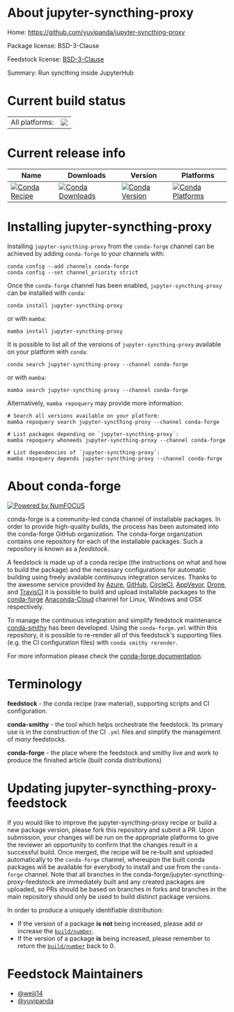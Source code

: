 About jupyter-syncthing-proxy
=============================

Home: https://github.com/yuvipanda/jupyter-syncthing-proxy

Package license: BSD-3-Clause

Feedstock license: [BSD-3-Clause](https://github.com/conda-forge/jupyter-syncthing-proxy-feedstock/blob/main/LICENSE.txt)

Summary: Run syncthing inside JupyterHub

Current build status
====================


<table><tr><td>All platforms:</td>
    <td>
      <a href="https://dev.azure.com/conda-forge/feedstock-builds/_build/latest?definitionId=18198&branchName=main">
        <img src="https://dev.azure.com/conda-forge/feedstock-builds/_apis/build/status/jupyter-syncthing-proxy-feedstock?branchName=main">
      </a>
    </td>
  </tr>
</table>

Current release info
====================

| Name | Downloads | Version | Platforms |
| --- | --- | --- | --- |
| [![Conda Recipe](https://img.shields.io/badge/recipe-jupyter--syncthing--proxy-green.svg)](https://anaconda.org/conda-forge/jupyter-syncthing-proxy) | [![Conda Downloads](https://img.shields.io/conda/dn/conda-forge/jupyter-syncthing-proxy.svg)](https://anaconda.org/conda-forge/jupyter-syncthing-proxy) | [![Conda Version](https://img.shields.io/conda/vn/conda-forge/jupyter-syncthing-proxy.svg)](https://anaconda.org/conda-forge/jupyter-syncthing-proxy) | [![Conda Platforms](https://img.shields.io/conda/pn/conda-forge/jupyter-syncthing-proxy.svg)](https://anaconda.org/conda-forge/jupyter-syncthing-proxy) |

Installing jupyter-syncthing-proxy
==================================

Installing `jupyter-syncthing-proxy` from the `conda-forge` channel can be achieved by adding `conda-forge` to your channels with:

```
conda config --add channels conda-forge
conda config --set channel_priority strict
```

Once the `conda-forge` channel has been enabled, `jupyter-syncthing-proxy` can be installed with `conda`:

```
conda install jupyter-syncthing-proxy
```

or with `mamba`:

```
mamba install jupyter-syncthing-proxy
```

It is possible to list all of the versions of `jupyter-syncthing-proxy` available on your platform with `conda`:

```
conda search jupyter-syncthing-proxy --channel conda-forge
```

or with `mamba`:

```
mamba search jupyter-syncthing-proxy --channel conda-forge
```

Alternatively, `mamba repoquery` may provide more information:

```
# Search all versions available on your platform:
mamba repoquery search jupyter-syncthing-proxy --channel conda-forge

# List packages depending on `jupyter-syncthing-proxy`:
mamba repoquery whoneeds jupyter-syncthing-proxy --channel conda-forge

# List dependencies of `jupyter-syncthing-proxy`:
mamba repoquery depends jupyter-syncthing-proxy --channel conda-forge
```


About conda-forge
=================

[![Powered by
NumFOCUS](https://img.shields.io/badge/powered%20by-NumFOCUS-orange.svg?style=flat&colorA=E1523D&colorB=007D8A)](https://numfocus.org)

conda-forge is a community-led conda channel of installable packages.
In order to provide high-quality builds, the process has been automated into the
conda-forge GitHub organization. The conda-forge organization contains one repository
for each of the installable packages. Such a repository is known as a *feedstock*.

A feedstock is made up of a conda recipe (the instructions on what and how to build
the package) and the necessary configurations for automatic building using freely
available continuous integration services. Thanks to the awesome service provided by
[Azure](https://azure.microsoft.com/en-us/services/devops/), [GitHub](https://github.com/),
[CircleCI](https://circleci.com/), [AppVeyor](https://www.appveyor.com/),
[Drone](https://cloud.drone.io/welcome), and [TravisCI](https://travis-ci.com/)
it is possible to build and upload installable packages to the
[conda-forge](https://anaconda.org/conda-forge) [Anaconda-Cloud](https://anaconda.org/)
channel for Linux, Windows and OSX respectively.

To manage the continuous integration and simplify feedstock maintenance
[conda-smithy](https://github.com/conda-forge/conda-smithy) has been developed.
Using the ``conda-forge.yml`` within this repository, it is possible to re-render all of
this feedstock's supporting files (e.g. the CI configuration files) with ``conda smithy rerender``.

For more information please check the [conda-forge documentation](https://conda-forge.org/docs/).

Terminology
===========

**feedstock** - the conda recipe (raw material), supporting scripts and CI configuration.

**conda-smithy** - the tool which helps orchestrate the feedstock.
                   Its primary use is in the construction of the CI ``.yml`` files
                   and simplify the management of *many* feedstocks.

**conda-forge** - the place where the feedstock and smithy live and work to
                  produce the finished article (built conda distributions)


Updating jupyter-syncthing-proxy-feedstock
==========================================

If you would like to improve the jupyter-syncthing-proxy recipe or build a new
package version, please fork this repository and submit a PR. Upon submission,
your changes will be run on the appropriate platforms to give the reviewer an
opportunity to confirm that the changes result in a successful build. Once
merged, the recipe will be re-built and uploaded automatically to the
`conda-forge` channel, whereupon the built conda packages will be available for
everybody to install and use from the `conda-forge` channel.
Note that all branches in the conda-forge/jupyter-syncthing-proxy-feedstock are
immediately built and any created packages are uploaded, so PRs should be based
on branches in forks and branches in the main repository should only be used to
build distinct package versions.

In order to produce a uniquely identifiable distribution:
 * If the version of a package **is not** being increased, please add or increase
   the [``build/number``](https://docs.conda.io/projects/conda-build/en/latest/resources/define-metadata.html#build-number-and-string).
 * If the version of a package **is** being increased, please remember to return
   the [``build/number``](https://docs.conda.io/projects/conda-build/en/latest/resources/define-metadata.html#build-number-and-string)
   back to 0.

Feedstock Maintainers
=====================

* [@weiji14](https://github.com/weiji14/)
* [@yuvipanda](https://github.com/yuvipanda/)

